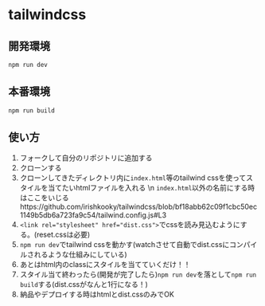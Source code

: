# tailwindcss

## 開発環境
```bash
npm run dev
```

## 本番環境
```bash
npm run build
```

## 使い方
1. フォークして自分のリポジトリに追加する
2. クローンする
3. クローンしてきたディレクトリ内に`index.html`等のtailwind cssを使ってスタイルを当てたいhtmlファイルを入れる \n `index.html`以外の名前にする時はここをいじるhttps://github.com/irishkooky/tailwindcss/blob/bf18abb62c09f1cbc50ec1149b5db6a723fa9c54/tailwind.config.js#L3
4. `<link rel="stylesheet" href="dist.css">`でcssを読み見込むようにする。(reset.cssは必要)
5. `npm run dev`でtailwind cssを動かす(watchさせて自動でdist.cssにコンパイルされるような仕組みにしている)
6. あとはhtml内のclassにスタイルを当てていくだけ！！
7. スタイル当て終わったら(開発が完了したら)`npm run dev`を落として`npm run build`する(dist.cssがなんと1行になる！)
8. 納品やデプロイする時はhtmlとdist.cssのみでOK
